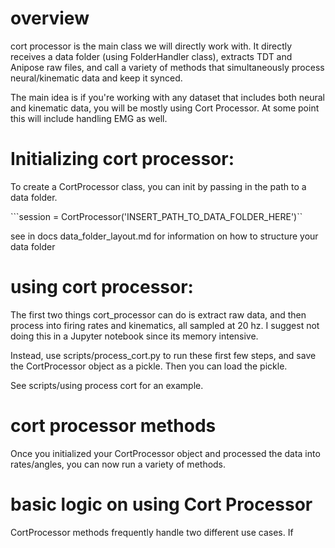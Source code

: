 # overview

cort processor is the main class we will directly work with. It directly receives a data folder (using FolderHandler class), extracts TDT and Anipose raw files, and call a variety of methods that simultaneously process neural/kinematic data and keep it synced.

The main idea is if you're working with any dataset that includes both neural and kinematic data, you will be mostly using Cort Processor. At some point this will include handling EMG as well.

# Initializing cort processor:

To create a CortProcessor class, you can init by passing in the path to a data folder.

```session = CortProcessor('INSERT_PATH_TO_DATA_FOLDER_HERE')``

see in docs data_folder_layout.md for information on how to structure your data folder

# using cort processor:

The first two things cort_processor can do is extract raw data, and then process into firing rates and kinematics, all sampled at 20 hz. I suggest not doing this in a Jupyter notebook since its memory intensive. 

Instead, use scripts/process_cort.py to run these first few steps, and save the CortProcessor object as a pickle. Then you can load the pickle.

See scripts/using process cort for an example.

# cort processor methods

Once you initialized your CortProcessor object and processed the data into rates/angles, you can now run a variety of methods.

# basic logic on using Cort Processor

CortProcessor methods frequently handle two different use cases. If


